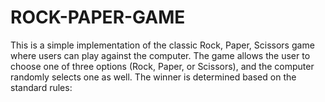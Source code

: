 # ROCK-PAPER-GAME
This is a simple implementation of the classic Rock, Paper, Scissors game where users can play against the computer. The game allows the user to choose one of three options (Rock, Paper, or Scissors), and the computer randomly selects one as well. The winner is determined based on the standard rules:
